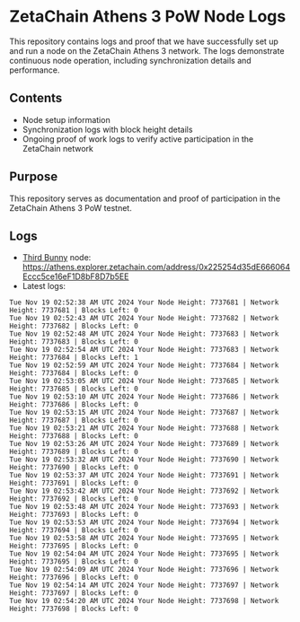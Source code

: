 # ZetaChain Athens 3 PoW Node Logs
This repository contains logs and proof that we have successfully set up and run a node on the ZetaChain Athens 3 network. The logs demonstrate continuous node operation, including synchronization details and performance.

## Contents
- Node setup information
- Synchronization logs with block height details
- Ongoing proof of work logs to verify active participation in the ZetaChain network

## Purpose
This repository serves as documentation and proof of participation in the ZetaChain Athens 3 PoW testnet.

## Logs

- [Third Bunny](https://thirdbunny.xyz/) node: https://athens.explorer.zetachain.com/address/0x225254d35dE666064Eccc5ce16eF1D8bF8D7b5EE
- Latest logs:
```
Tue Nov 19 02:52:38 AM UTC 2024 Your Node Height: 7737681 | Network Height: 7737681 | Blocks Left: 0
Tue Nov 19 02:52:43 AM UTC 2024 Your Node Height: 7737682 | Network Height: 7737682 | Blocks Left: 0
Tue Nov 19 02:52:48 AM UTC 2024 Your Node Height: 7737683 | Network Height: 7737683 | Blocks Left: 0
Tue Nov 19 02:52:54 AM UTC 2024 Your Node Height: 7737683 | Network Height: 7737684 | Blocks Left: 1
Tue Nov 19 02:52:59 AM UTC 2024 Your Node Height: 7737684 | Network Height: 7737684 | Blocks Left: 0
Tue Nov 19 02:53:05 AM UTC 2024 Your Node Height: 7737685 | Network Height: 7737685 | Blocks Left: 0
Tue Nov 19 02:53:10 AM UTC 2024 Your Node Height: 7737686 | Network Height: 7737686 | Blocks Left: 0
Tue Nov 19 02:53:15 AM UTC 2024 Your Node Height: 7737687 | Network Height: 7737687 | Blocks Left: 0
Tue Nov 19 02:53:21 AM UTC 2024 Your Node Height: 7737688 | Network Height: 7737688 | Blocks Left: 0
Tue Nov 19 02:53:26 AM UTC 2024 Your Node Height: 7737689 | Network Height: 7737689 | Blocks Left: 0
Tue Nov 19 02:53:32 AM UTC 2024 Your Node Height: 7737690 | Network Height: 7737690 | Blocks Left: 0
Tue Nov 19 02:53:37 AM UTC 2024 Your Node Height: 7737691 | Network Height: 7737691 | Blocks Left: 0
Tue Nov 19 02:53:42 AM UTC 2024 Your Node Height: 7737692 | Network Height: 7737692 | Blocks Left: 0
Tue Nov 19 02:53:48 AM UTC 2024 Your Node Height: 7737693 | Network Height: 7737693 | Blocks Left: 0
Tue Nov 19 02:53:53 AM UTC 2024 Your Node Height: 7737694 | Network Height: 7737694 | Blocks Left: 0
Tue Nov 19 02:53:58 AM UTC 2024 Your Node Height: 7737695 | Network Height: 7737695 | Blocks Left: 0
Tue Nov 19 02:54:04 AM UTC 2024 Your Node Height: 7737695 | Network Height: 7737695 | Blocks Left: 0
Tue Nov 19 02:54:09 AM UTC 2024 Your Node Height: 7737696 | Network Height: 7737696 | Blocks Left: 0
Tue Nov 19 02:54:14 AM UTC 2024 Your Node Height: 7737697 | Network Height: 7737697 | Blocks Left: 0
Tue Nov 19 02:54:20 AM UTC 2024 Your Node Height: 7737698 | Network Height: 7737698 | Blocks Left: 0
```
